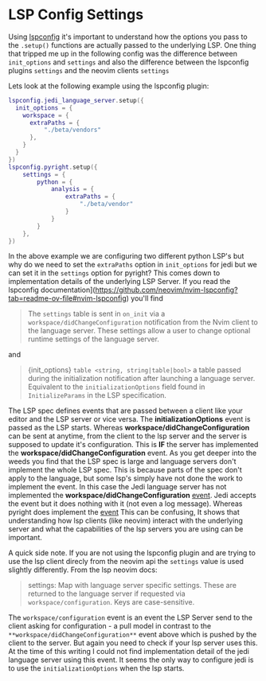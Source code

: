 # LSP Config Settings
Using [lspconfig](https://github.com/neovim/nvim-lspconfig) it's important to understand how the options you pass to
the `.setup()` functions are actually passed to the underlying LSP. One thing
that tripped me up in the following config was the difference between
`init_options` and `settings` and also the difference between the lspconfig
plugins `settings` and the neovim clients `settings`

Lets look at the following example using the lspconfig plugin:

```lua
lspconfig.jedi_language_server.setup({
  init_options = {
    workspace = {
      extraPaths = {
          "./beta/vendors"
      },
    }
  }
})
lspconfig.pyright.setup({
    settings = {
        python = {
            analysis = {
                extraPaths = {
                    "./beta/vendor"
                }
            }
        }
    },
})
```

In the above example we are configuring two different python LSP's but why do
we need to set the `extraPaths` option in `init_options` for jedi but we can
set it in the `settings` option for pyright? This comes down to implementation
details of the underlying LSP Server. If you read the lspconfig documentation](https://github.com/neovim/nvim-lspconfig?tab=readme-ov-file#nvim-lspconfig) you'll find 

> The `settings` table is sent in `on_init` via a
  `workspace/didChangeConfiguration` notification from the Nvim client to
  the language server. These settings allow a user to change optional runtime
  settings of the language server. 

and

> {init_options} `table <string, string|table|bool>`
  a table passed during the initialization notification after launching
  a language server. Equivalent to the `initializationOptions` field found
  in `InitializeParams` in the LSP specification.
 
The LSP spec defines events that are passed between a client like your editor
and the LSP server or vice versa. The **initializationOptions** event is passed as the LSP starts.
Whereas **workspace/didChangeConfiguration** can be sent at anytime, from the client
to the lsp server and the server is supposed to update it's configuration. This is **IF** the server has
implemented the **workspace/didChangeConfiguration** event. As you get deeper into the
weeds you find that the LSP spec is large and language servers don't implement the whole
LSP spec. This is because parts of the spec don't apply to the
language, but some lsp's simply have not done the work to implement the event. In this case the Jedi language server
has not implemented the **workspace/didChangeConfiguration** [event](https://github.com/pappasam/jedi-language-server/blob/dff0f122f06e8ce3b5ade55f039dec951057edbd/jedi_language_server/server.py#L629).
Jedi accepts the event but it does nothing with it (not even a log message).
Whereas pyright does implement the [event](https://github.com/microsoft/pyright/blob/cfb1de0cc4117095752d0c0c9ba1193402f971a6/packages/pyright-internal/src/languageServerBase.ts#L794)
This can be confusing, It shows that understanding how lsp clients (like neovim)
interact with the underlying server and what the capabilities of the lsp
servers you are using can be important.

A quick side note. If you are not using the lspconfig plugin and are trying to
use the lsp client direcly from the neovim api the `settings` value is used
slightly differently. From the lsp neovim docs:

> settings: Map with language server specific settings.
  These are returned to the language server if requested via
  `workspace/configuration`. Keys are case-sensitive.

The `workspace/configuration` event is an event the LSP Server send to the
client asking for configuration - a pull model in contrast to the `**workspace/didChangeConfiguration**`
event above which is pushed by the client to the server. But again you need to
check if your lsp server uses this. At the time of this writing I could not
find implementation detail of the jedi language server using this event. It
seems the only way to configure jedi is to use the `initializationOptions` when
the lsp starts.
